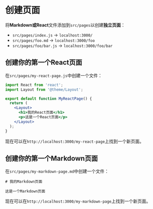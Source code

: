 # 创建页面

将**Markdown或React**文件添加到`src/pages`以创建**独立页面**：

- `src/pages/index.js` -> `localhost:3000/`
- `src/pages/foo.md` -> `localhost:3000/foo`
- `src/pages/foo/bar.js` -> `localhost:3000/foo/bar`

## 创建你的第一个React页面

在`src/pages/my-react-page.js`中创建一个文件：

```jsx title="src/pages/my-react-page.js"
import React from 'react';
import Layout from '@theme/Layout';

export default function MyReactPage() {
  return (
    <Layout>
      <h1>我的React页面</h1>
      <p>这是一个React页面</p>
    </Layout>
  );
}
```

现在可以在`http://localhost:3000/my-react-page`上找到一个新页面。

## 创建你的第一个Markdown页面

在`src/pages/my-markdown-page.md`中创建一个文件：

```mdx title="src/pages/my-markdown-page.md"
# 我的Markdown页面

这是一个Markdown页面
```

现在可以在`http://localhost:3000/my-markdown-page`上找到一个新页面。